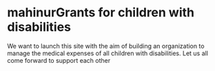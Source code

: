 # mahinurGrants for children with disabilities
We want to launch this site with the aim of building an organization to manage the medical expenses of all children with disabilities. Let us all come forward to support each other
